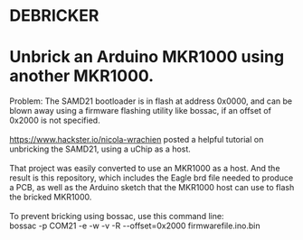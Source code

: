 # DEBRICKER
# Unbrick an Arduino MKR1000 using another MKR1000.
Problem: The SAMD21 bootloader is in flash at address 0x0000, and can be blown away using a firmware flashing utility like bossac, 
if an offset of 0x2000 is not specified.
</br>
</br>
https://www.hackster.io/nicola-wrachien posted a helpful tutorial on unbricking the SAMD21, using a uChip as a host.
</br>
</br>
That project was easily converted to use an MKR1000 as a host. And the result is this repository, which includes the Eagle brd file needed to 
produce a PCB, as well as the Arduino sketch that the MKR1000 host can use to flash the bricked MKR1000.
</br>
</br>
To prevent bricking using bossac, use this command line: </br>
bossac -p COM21 -e -w -v -R --offset=0x2000 firmwarefile.ino.bin

